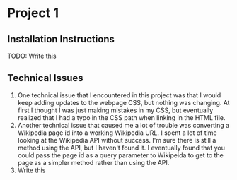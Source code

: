 # Project 1
## Installation Instructions

TODO: Write this

## Technical Issues

1. One technical issue that I encountered in this project was that I would keep adding updates to the webpage CSS, but nothing was changing. At first I thought I was just making mistakes in my CSS, but eventually realized that I had a typo in the CSS path when linking in the HTML file.
2. Another technical issue that caused me a lot of trouble was converting a Wikipedia page id into a working Wikipedia URL. I spent a lot of time looking at the Wikipedia API without success. I'm sure there is still a method using the API, but I haven't found it. I eventually found that you could pass the page id as a query parameter to Wikipeida to get to the page as a simpler method rather than using the API.
3. Write this
